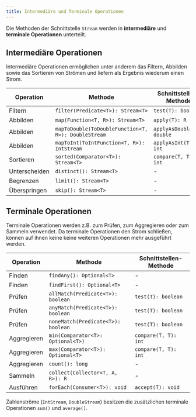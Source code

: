 ```yaml
---
title: Intermediäre und Terminale Operationen
---
```


Die Methoden der Schnittstelle `Stream` werden in **intermediäre** und **terminale Operationen** unterteilt.

## Intermediäre Operationen
Intermediäre Operationen ermöglichen unter anderem das Filtern, Abbilden sowie das Sortieren von Strömen und liefern als Ergebnis wiederum einen Strom.

| Operation     | Methode                                             | Schnittstellen-Methode     |
| ------------- | --------------------------------------------------- | -------------------------- |
| Filtern       | `filter(Predicate<T>): Stream<T>`                   | `test(T): boolean`         |
| Abbilden      | `map(Function<T, R>): Stream<T>`                    | `apply(T): R`              |
| Abbilden      | `mapToDouble(ToDoubleFunction<T, R>): DoubleStream` | `applyAsDouble(T): double` |
| Abbilden      | `mapToInt(ToIntFunction<T, R>): IntStream`          | `applyAsInt(T): int`       |
| Sortieren     | `sorted(Comparator<T>): Stream<T>`                  | `compare(T, T): int`       |
| Unterscheiden | `distinct(): Stream<T>`                             | -                          |
| Begrenzen     | `limit(): Stream<T>`                                | -                          |
| Überspringen  | `skip(): Stream<T>`                                 | -                          |

## Terminale Operationen
Terminale Operationen werden z.B. zum Prüfen, zum Aggregieren oder zum Sammeln verwendet. Da terminale Operationen den Strom schließen, können auf ihnen keine keine weiteren Operationen mehr ausgeführt werden.

| Operation   | Methode                            | Schnittstellen-Methode |
| ----------- | ---------------------------------- | ---------------------- |
| Finden      | `findAny(): Optional<T>`           | -                      |
| Finden      | `findFirst(): Optional<T>`         | -                      |
| Prüfen      | `allMatch(Predicate<T>): boolean`  | `test(T): boolean`     |
| Prüfen      | `anyMatch(Predicate<T>): boolean`  | `test(T): boolean`     |
| Prüfen      | `noneMatch(Predicate<T>): boolean` | `test(T): boolean`     |
| Aggregieren | `min(Comparator<T>: Optional<T>)`  | `compare(T, T): int`   |
| Aggregieren | `max(Comparator<T>): Optional<T>`  | `compare(T, T): int`   |
| Aggregieren | `count(): long`                    | -                      |
| Sammeln     | `collect(Collector<T, A, R>): R`   | -                      |
| Ausführen   | `forEach(Consumer<T>): void`       | `accept(T): void`      |

Zahlenströme (`IntStream`, `DoubleStream`) besitzen die zusätzlichen terminale Operationen `sum()` und `average()`.

